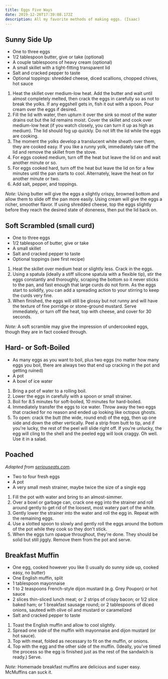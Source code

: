 ```yaml
---
title: Eggs Five Ways
date: 2019-12-26T17:39:08.172Z
description: All my favorite methods of making eggs. (Isaac)
---
```

## Sunny Side Up

* One to three eggs
* 1/2 tablespoon butter, give or take (optional)
* A couple tablespoons of heavy cream (optional)
* A small skillet with a tight-fitting transparent lid
* Salt and cracked pepper to taste
* Optional toppings: shredded cheese, diced scallions, chopped chives, hot sauce

1. Heat the skillet over medium-low heat. Add the butter and wait until almost completely melted, then crack the eggs in carefully so as not to break the yolks. If any eggshell gets in, fish it out with a spoon. Pour cream over the eggs if desired.
2. Fill the lid with water, then upturn it over the sink so most of the water drains out but the lid remains moist. Cover the skillet and cook over medium-low heat (if you watch closely, you can turn it up as high as medium). The lid should fog up quickly. Do not lift the lid while the eggs are cooking.
3. The moment the yolks develop a translucent white sheath over them, they are cooked easy. If you like a runny yolk, immediately take off the lid and remove the skillet from the stove.
4. For eggs cooked medium, turn off the heat but leave the lid on and wait another minute or so.
5. For eggs cooked hard, turn off the heat but leave the lid on for a few minutes until the pan starts to cool. Alternately, leave the heat on for another minute or two.
6. Add salt, pepper, and toppings.

_Note:_ Using butter will give the eggs a slightly crispy, browned bottom and allow them to slide off the pan more easily. Using cream will give the eggs a richer, smoother flavor. If using shredded cheese, top the eggs slightly before they reach the desired state of doneness, then put the lid back on.

## Soft Scrambled (small curd)

* One to three eggs
* 1/2 tablespoon of butter, give or take
* A small skillet
* Salt and cracked pepper to taste
* Optional toppings (see first recipe)

1. Heat the skillet over medium heat or slightly less. Crack in the eggs.
2. Using a spatula (ideally a stiff silicone spatula with a flexible tip), stir the eggs constantly and thoroughly, scraping the bottom so it never sticks to the pan, and fast enough that large curds do not form. As the eggs start to solidify, you can add a spreading action to your stirring to keep the curds very fine.
3. When finished, the eggs will still be glossy but not runny and will have the texture of fine porridge or stone-ground mustard. Serve immediately, or turn off the heat, top with cheese, and cover for 30 seconds.

_Note:_ A soft scramble may give the impression of undercooked eggs, though they are in fact cooked through.

## Hard- or Soft-Boiled

* As many eggs as you want to boil, plus two eggs (no matter how many eggs you boil, there are always two that end up cracking in the pot and getting ruined)
* A pot
* A bowl of ice water

1. Bring a pot of water to a rolling boil.
2. Lower the eggs in carefully with a spoon or small strainer.
3. Boil for 8.5 minutes for soft-boiled, 10 minutes for hard-boiled.
4. Immediately transfer the eggs to ice water. Throw away the two eggs that cracked for no reason and ended up looking like octopus ghosts.
5. To open: crack the butt (the wide, round end) of the egg, then up one side and down the other vertically. Peel a strip from butt to tip, and if you're lucky, the rest of the peel will slide right off. If you're unlucky, the egg will cling to the shell and the peeled egg will look craggy. Oh well. Use it in a salad.

## Poached

_Adapted from_ [_seriouseats.com_](https://www.seriouseats.com/2013/03/how-to-poach-eggs-easy-way-poached-breakfast-video.html)_._

* Two to four fresh eggs
* A pot
* A very small mesh strainer, maybe twice the size of a single egg

1. Fill the pot with water and bring to an almost-simmer.
2. Over a bowl or garbage can, crack one egg into the strainer and roll around gently to get rid of the loosest, most watery part of the white.
3. Gently lower the strainer into the water and roll the egg in. Repeat with the remaining eggs.
4. Use a slotted spoon to slowly and gently roll the eggs around the bottom of the pot while they cook so they don't stick.
5. When the eggs turn opaque throughout, they're done. They should be solid but still jiggly. Remove them from the pot and serve.

## Breakfast Muffin

* One egg, cooked however you like (I usually do sunny side up, cooked easy, no butter)
* One English muffin, split
* 1 tablespoon mayonnaise
* 1 to 2 teaspoons French-style dijon mustard (e.g. Grey Poupon) or hot sauce
* 2 slices thin-sliced lunch meat; or 2 strips of crispy bacon; or 1/2 slice baked ham; or 1 breakfast sausage round; or 2 tablespoons of diced onions, sauteed with olive oil and mustard or caramelized
* Salt and cracked pepper to taste

1. Toast the English muffin and allow to cool slightly.
2. Spread one side of the muffin with mayonnaise and dijon mustard (or hot sauce).
3. Top with meat, folded as necessary to fit on the muffin, or onions.
4. Top with the egg and the other side of the muffin. (Ideally, you've timed the process so the egg is finished just as the rest of the sandwich is ready.) Serve.

_Note:_ Homemade breakfast muffins are delicious and super easy. McMuffins can suck it.
